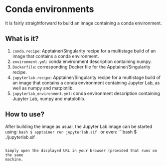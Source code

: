 # Conda environments

It is fairly straightforward to build an image containing a conda environment.


## What is it?

1. `conda.recipe`: Apptainer/Singularity recipe for a multistage build of an
   image that contains a conda environment.
1. `environment.yml`: conda environment description containing numpy.
1. `Dockerfile`: corresponding Docker file for the Apptainer/Singularity
   recipe.
1. `jupyterlab.recipe`: Apptainer/Singularity recipe for a multistage build of
   an image that contains a conda environment containing Jupyter Lab, as well
   as numpy and matplotlib.
1. `jupyterlab_environment.yml`: conda environment description containing
   Jupyter Lab, numpy and matplotlib.


## How to use?

After building the image as usual, the Jupyter Lab image can be started using:
```bash $ apptainer run jupyterlab.sif ``` or even: ```bash $ ./jupyterlab.sif
```

Simply open the displayed URL in your browser (provided that runs on the same
machine.
